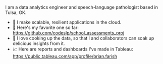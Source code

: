 I am a data analytics engineer and speech-language pathologist based in Tulsa, OK.

- 💪 I make scalable, resilient applications in the cloud. 
- 💌 Here's my favorite one so far: https://github.com/codeslp/school_assessments_proj
- 🍲 I love cooking up the data, so that I and collaborators can soak up delicious insights from it.
- 📈 Here are reports and dashboards I've made in Tableau:  https://public.tableau.com/app/profile/brian.farish
